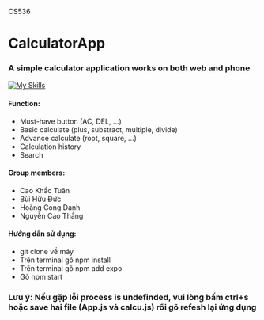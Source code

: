 CS536

# CalculatorApp
### A simple calculator application works on both web and phone
[![My Skills](https://skills.thijs.gg/icons?i=js,react)](https://skills.thijs.gg)


#### Function:
   - Must-have button (AC, DEL, ...)
   - Basic calculate (plus, substract, multiple, divide)
   - Advance calculate (root, square, ...)
   - Calculation history
   - Search
   
#### Group members:
  - Cao Khắc Tuân
  - Bùi Hữu Đức
  - Hoàng Cong Danh
  - Nguyễn Cao Thắng
  
#### Hướng dẫn sử dụng: 
   - git clone về máy
   - Trên terminal gõ npm install
   - Trên terminal gõ npm add expo
   - Gõ npm start
### Lưu ý: Nếu gặp lỗi process is undefinded, vui lòng bấm ctrl+s hoặc save hai file (App.js và calcu.js) rồi gõ refesh lại ứng dụng
   
